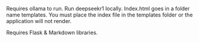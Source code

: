Requires ollama to run. Run deepseekr1 locally. Index.html goes in a folder name templates. You must place the index file in the templates folder or the application will not render.

Requires 
Flask & Markdown libraries.

